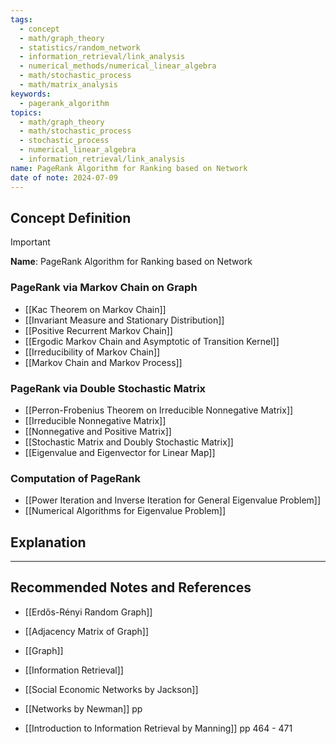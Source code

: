 ```yaml
---
tags:
  - concept
  - math/graph_theory
  - statistics/random_network
  - information_retrieval/link_analysis
  - numerical_methods/numerical_linear_algebra
  - math/stochastic_process
  - math/matrix_analysis
keywords:
  - pagerank_algorithm
topics:
  - math/graph_theory
  - math/stochastic_process
  - stochastic_process
  - numerical_linear_algebra
  - information_retrieval/link_analysis
name: PageRank Algorithm for Ranking based on Network
date of note: 2024-07-09
---
```


## Concept Definition

>[!important]
>**Name**: PageRank Algorithm for Ranking based on Network


### PageRank via Markov Chain on Graph

- [[Kac Theorem on Markov Chain]]
- [[Invariant Measure and Stationary Distribution]]
- [[Positive Recurrent Markov Chain]]
- [[Ergodic Markov Chain and Asymptotic of Transition Kernel]]
- [[Irreducibility of Markov Chain]]
- [[Markov Chain and Markov Process]]


### PageRank via Double Stochastic Matrix



- [[Perron-Frobenius Theorem on Irreducible Nonnegative Matrix]]
- [[Irreducible Nonnegative Matrix]]
- [[Nonnegative and Positive Matrix]]
- [[Stochastic Matrix and Doubly Stochastic Matrix]]
- [[Eigenvalue and Eigenvector for Linear Map]]


### Computation of PageRank


- [[Power Iteration and Inverse Iteration for General Eigenvalue Problem]]
- [[Numerical Algorithms for Eigenvalue Problem]]

## Explanation









-----------
##  Recommended Notes and References






- [[Erdős-Rényi Random Graph]]
- [[Adjacency Matrix of Graph]]
- [[Graph]]
- [[Information Retrieval]]


- [[Social Economic Networks by Jackson]]
- [[Networks by Newman]] pp 
- [[Introduction to Information Retrieval by Manning]] pp 464 - 471
